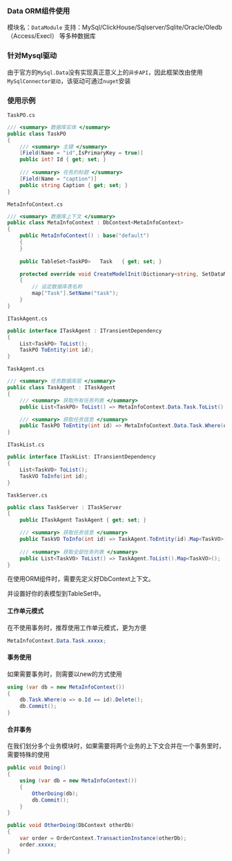 ### Data ORM组件使用
模块名：`DataModule`
支持：MySql/ClickHouse/Sqlserver/Sqlite/Oracle/Oledb（Access/Execl） 等多种数据库
### 针对Mysql驱动
由于官方的`MySql.Data`没有实现真正意义上的`异步API`，因此框架改由使用`MySqlConnector驱动`，该驱动可通过`nuget`安装

### 使用示例
`TaskPO.cs`
```c#
/// <summary> 数据库实体 </summary>
public class TaskPO
{
    /// <summary> 主键 </summary>
    [Field(Name = "id",IsPrimaryKey = true)]
    public int? Id { get; set; }
    
    /// <summary> 任务的标题 </summary>
    [Field(Name = "caption")]
    public string Caption { get; set; }
}
```
`MetaInfoContext.cs`
```c#
/// <summary> 数据库上下文 </summary>
public class MetaInfoContext : DbContext<MetaInfoContext>
{
    public MetaInfoContext() : base("default")
    {
    }
    
    public TableSet<TaskPO>   Task   { get; set; }

    protected override void CreateModelInit(Dictionary<string, SetDataMap> map)
    {
        // 设定数据库表名称
        map["Task"].SetName("task");
    }
}
```
`ITaskAgent.cs`
```c#
public interface ITaskAgent : ITransientDependency
{
    List<TaskPO> ToList();
    TaskPO ToEntity(int id);
}
```
`TaskAgent.cs`
```c#
/// <summary> 任务数据库层 </summary>
public class TaskAgent : ITaskAgent
{
    /// <summary> 获取所有任务列表 </summary>
    public List<TaskPO> ToList() => MetaInfoContext.Data.Task.ToList();

    /// <summary> 获取任务信息 </summary>
    public TaskPO ToEntity(int id) => MetaInfoContext.Data.Task.Where(o => o.Id == id).ToEntity();
}
```
`ITaskList.cs`
```c#
public interface ITaskList: ITransientDependency
{
    List<TaskVO> ToList();
    TaskVO ToInfo(int id);
}
```
`TaskServer.cs`
```c#
public class TaskServer : ITaskServer
{
    public ITaskAgent TaskAgent { get; set; }

    /// <summary> 获取任务信息 </summary>
    public TaskVO ToInfo(int id) => TaskAgent.ToEntity(id).Map<TaskVO>();
    
    /// <summary> 获取全部任务列表 </summary>
    public List<TaskVO> ToList() => TaskAgent.ToList().Map<TaskVO>();
}
```

在使用ORM组件时，需要先定义好DbContext上下文。

并设置好你的表模型到TableSet中。

#### 工作单元模式
在不使用事务时，推荐使用工作单元模式，更为方便
```c#
MetaInfoContext.Data.Task.xxxxx;
```

#### 事务使用
如果需要事务时，则需要以new的方式使用
```c#
using (var db = new MetaInfoContext())
{
    db.Task.Where(o => o.Id == id).Delete();
    db.Commit();
}
```

#### 合并事务
在我们划分多个业务模块时，如果需要将两个业务的上下文合并在一个事务里时，需要特殊的使用
```c#
public void Doing()
{
    using (var db = new MetaInfoContext())
    {
        OtherDoing(db);
        db.Commit();
    }
}

public void OtherDoing(DbContext otherDb)
{
    var order = OrderContext.TransactionInstance(otherDb);
    order.xxxxx;
}
```